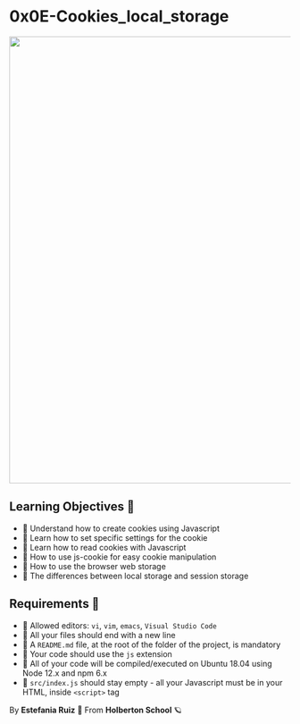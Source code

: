 # 0x0E-Cookies_local_storage
<img src = "https://www.ayser.com/images/blog/intro-cookies.png" width = 800px length = 300px>

## Learning Objectives 📑
- 📑 Understand how to create cookies using Javascript
- 📑 Learn how to set specific settings for the cookie
- 📑 Learn how to read cookies with Javascript
- 📑 How to use js-cookie for easy cookie manipulation
- 📑 How to use the browser web storage
- 📑 The differences between local storage and session storage

## Requirements 🚩
- 🚩 Allowed editors: `vi`, `vim`, `emacs`, `Visual Studio Code`
- 🚩 All your files should end with a new line
- 🚩 A `README.md` file, at the root of the folder of the project, is mandatory
- 🚩 Your code should use the `js` extension
- 🚩 All of your code will be compiled/executed on Ubuntu 18.04 using Node 12.x and npm 6.x
- 🚩 `src/index.js` should stay empty - all your Javascript must be in your HTML, inside `<script>` tag

By **Estefania Ruiz** 🦌 From **Holberton School** 🪐

